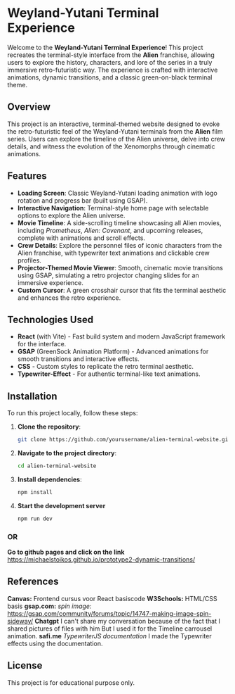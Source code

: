 # Weyland-Yutani Terminal Experience

Welcome to the **Weyland-Yutani Terminal Experience**! This project recreates the terminal-style interface from the **Alien** franchise, allowing users to explore the history, characters, and lore of the series in a truly immersive retro-futuristic way. The experience is crafted with interactive animations, dynamic transitions, and a classic green-on-black terminal theme.

## Overview

This project is an interactive, terminal-themed website designed to evoke the retro-futuristic feel of the Weyland-Yutani terminals from the **Alien** film series. Users can explore the timeline of the Alien universe, delve into crew details, and witness the evolution of the Xenomorphs through cinematic animations.

## Features

- **Loading Screen**: Classic Weyland-Yutani loading animation with logo rotation and progress bar (built using GSAP).
- **Interactive Navigation**: Terminal-style home page with selectable options to explore the Alien universe.
- **Movie Timeline**: A side-scrolling timeline showcasing all Alien movies, including _Prometheus_, _Alien: Covenant_, and upcoming releases, complete with animations and scroll effects.
- **Crew Details**: Explore the personnel files of iconic characters from the Alien franchise, with typewriter text animations and clickable crew profiles.
- **Projector-Themed Movie Viewer**: Smooth, cinematic movie transitions using GSAP, simulating a retro projector changing slides for an immersive experience.
- **Custom Cursor**: A green crosshair cursor that fits the terminal aesthetic and enhances the retro experience.

## Technologies Used

- **React** (with Vite) - Fast build system and modern JavaScript framework for the interface.
- **GSAP** (GreenSock Animation Platform) - Advanced animations for smooth transitions and interactive effects.
- **CSS** - Custom styles to replicate the retro terminal aesthetic.
- **Typewriter-Effect** - For authentic terminal-like text animations.

## Installation

To run this project locally, follow these steps:

1. **Clone the repository**:

   ```sh
   git clone https://github.com/yourusername/alien-terminal-website.git

   ```

2. **Navigate to the project directory**:

   ```sh
   cd alien-terminal-website

   ```

3. **Install dependencies**:

   ```sh
   npm install

   ```

4. **Start the development server**

   ```sh
   npm run dev
   ```

### OR

**Go to github pages and click on the link**
https://michaelstoikos.github.io/prototype2-dynamic-transitions/

## References

**Canvas:** Frontend cursus voor React basiscode
**W3Schools:** HTML/CSS basis
**gsap.com:** _spin image:_ https://gsap.com/community/forums/topic/14747-making-image-spin-sideway/
**Chatgpt** I can't share my conversation because of the fact that I shared pictures of files with him
But I used it for the Timeline carrousel animation.
**safi.me** _TypewriterJS documentation_ I made the Typewriter effects using the documentation.

## License

This project is for educational purpose only.
